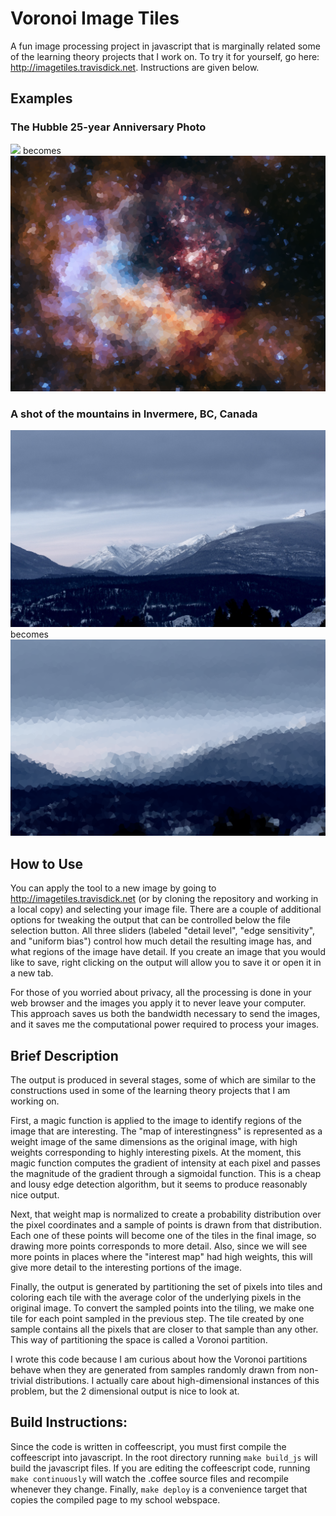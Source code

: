 # Voronoi Image Tiles

A fun image processing project in javascript that is marginally related some of
the learning theory projects that I work on. To try it for yourself, go here:
http://imagetiles.travisdick.net. Instructions are given below.

## Examples

### The Hubble 25-year Anniversary Photo
![](examples/hubble-25-year/original.jpg)
becomes
![](examples/hubble-25-year/result.png)

### A shot of the mountains in Invermere, BC, Canada
![](examples/invermere-mountains/original.jpg)
becomes
![](examples/invermere-mountains/result.png)

## How to Use

You can apply the tool to a new image by going to
http://imagetiles.travisdick.net (or by cloning the repository and working in a
local copy) and selecting your image file. There are a couple of additional
options for tweaking the output that can be controlled below the file selection
button. All three sliders (labeled "detail level", "edge sensitivity", and
"uniform bias") control how much detail the resulting image has, and what
regions of the image have detail. If you create an image that you would like to
save, right clicking on the output will allow you to save it or open it in a new
tab.

For those of you worried about privacy, all the processing is done in your web
browser and the images you apply it to never leave your computer. This approach
saves us both the bandwidth necessary to send the images, and it saves me the
computational power required to process your images.

## Brief Description

The output is produced in several stages, some of which are similar to the
constructions used in some of the learning theory projects that I am working on.

First, a magic function is applied to the image to identify regions of the image
that are interesting. The "map of interestingness" is represented as a weight
image of the same dimensions as the original image, with high weights
corresponding to highly interesting pixels. At the moment, this magic function
computes the gradient of intensity at each pixel and passes the magnitude of the
gradient through a sigmoidal function. This is a cheap and lousy edge detection
algorithm, but it seems to produce reasonably nice output.

Next, that weight map is normalized to create a probability distribution over
the pixel coordinates and a sample of points is drawn from that distribution.
Each one of these points will become one of the tiles in the final image, so
drawing more points corresponds to more detail. Also, since we will see more
points in places where the "interest map" had high weights, this will give more
detail to the interesting portions of the image.

Finally, the output is generated by partitioning the set of pixels into tiles
and coloring each tile with the average color of the underlying pixels in the
original image. To convert the sampled points into the tiling, we make one tile
for each point sampled in the previous step. The tile created by one sample
contains all the pixels that are closer to that sample than any other. This way
of partitioning the space is called a Voronoi partition.

I wrote this code because I am curious about how the Voronoi partitions behave
when they are generated from samples randomly drawn from non-trivial
distributions. I actually care about high-dimensional instances of this problem,
but the 2 dimensional output is nice to look at.

## Build Instructions:

Since the code is written in coffeescript, you must first compile the
coffeescript into javascript. In the root directory running `make build_js` will
build the javascript files. If you are editing the coffeescript code, running
`make continuously` will watch the .coffee source files and recompile whenever
they change. Finally, `make deploy` is a convenience target that copies the
compiled page to my school webspace.
